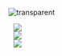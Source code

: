 ![transparent](https://capsule-render.vercel.app/api?type=waving&color=0:ffffff,100:000000&text=youngcheon&height=150&fontSize=30&animation=twinkling)
<br>

<p align="center" styled="display : flex; flex-direction : column">
<a href="https://www.instagram.com/youngchxxn/">
    <img 
        src="http://img.shields.io/badge/-instagram-333333?style=flat&logo=Instagram&link=https://www.instagram.com/0thousandboy/"
        style="display: flex; height : auto; margin-left : 10px; margin-right : 10px;"/>
</a>
<a href="https://velog.io/@youngcheon">
    <img 
        src="http://img.shields.io/badge/-Velog-00aaa7?style=flat&logo=Vector Logo Zone&link=https://velog.io/@youngcheon"
        style="display : flex; height : auto; margin-left : 10px; margin-right : 10px;"/>
</a>
<a href="https://solved.ac/profile/rla1371">
    <img 
        src="http://mazassumnida.wtf/api/mini/generate_badge?boj=rla1371"
        style="display : flex; height : auto; margin-left : 10px; margin-right : 10px;"/>
</a>
</p>
<!-- 
![Anurag's GitHub stats](https://github-readme-stats.vercel.app/api?username=youngcheon&show_icons=true&theme=highcontrast)
[![Top Langs](https://github-readme-stats.vercel.app/api/top-langs/?username=youngcheon&layout=compact&theme=great-gatsby&langs_count=6)](https://github.com/anuraghazra/github-readme-stats)
-->

